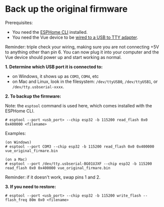 # Back up the original firmware

Prerequisites:
- You need the [ESPHome CLI](installing_esphome.md) installed.
- You need the Vue device to be [wired to a USB to TTY adapter](wiring_and_usb.md).

Reminder: triple check your wiring, making sure you are not connecting +5V to anything other than pin 6.  You can now plug it into your computer and the Vue device should power up and start working as normal.

**1. Determine which USB port it is connected to:**
  - on Windows, it shows up as `COM3`, `COM4`, etc
  - on Mac and Linux, look in the filesystem: `/dev/ttyUSB0`, `/dev/ttyUSB1`, or `/dev/tty.usbserial-xxxx`.

**2. To backup the firmware:**

Note: the `esptool` command is used here, which comes installed with the ESPHome CLI.
```
# esptool --port <usb_port> --chip esp32 -b 115200 read_flash 0x0 0x400000 <filename>
```

Examples:
```
(on Windows)
# esptool --port COM3 --chip esp32 -b 115200 read_flash 0x0 0x400000 vue_original_firmare.bin

(on a Mac)
# esptool --port /dev/tty.usbserial-BG01UJXF --chip esp32 -b 115200 read_flash 0x0 0x400000 vue_original_firmare.bin
```

Reminder: if it doesn't work, swap pins 1 and 2.

**3. If you need to restore:**

```
# esptool --port <usb_port> --chip esp32 -b 115200 write_flash --flash_freq 80m 0x0 <filename>
```
